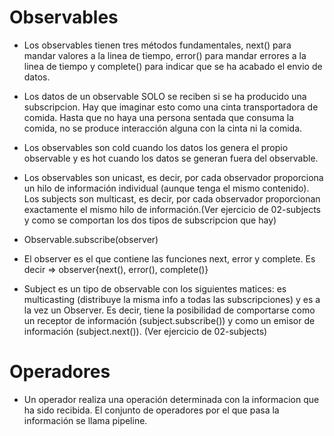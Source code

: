 # Observables

- Los observables tienen tres métodos fundamentales, next() para mandar valores a la linea de tiempo, error() para mandar errores a la linea de tiempo y complete() para indicar que se ha acabado el envio de datos.

* Los datos de un observable SOLO se reciben si se ha producido una subscripcion. Hay que imaginar esto como una cinta transportadora de comida. Hasta que no haya una persona sentada que consuma la comida, no se produce interacción alguna con la cinta ni la comida.

* Los observables son cold cuando los datos los genera el propio observable y es hot cuando los datos se generan fuera del observable.

* Los observables son unicast, es decir, por cada observador proporciona un hilo de información individual (aunque tenga el mismo contenido). Los subjects son multicast, es decir, por cada observador proporcionan exactamente el mismo hilo de información.(Ver ejercicio de 02-subjects y como se comportan los dos tipos de subscripcion que hay)

* Observable.subscribe(observer)

* El observer es el que contiene las funciones next, error y complete. Es decir => observer{next(), error(), complete()}

* Subject es un tipo de observable con los siguientes matices: es multicasting (distribuye la misma info a todas las subscripciones) y es a la vez un Observer. Es decir, tiene la posibilidad de comportarse como un receptor de información (subject.subscribe()) y como un emisor de información (subject.next()). (Ver ejercicio de 02-subjects)

# Operadores

- Un operador realiza una operación determinada con la informacion que ha sido recibida. El conjunto de operadores por el que pasa la información se llama pipeline.
